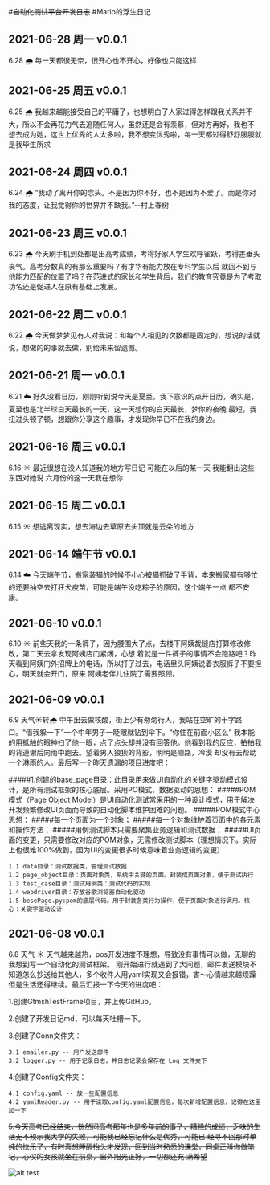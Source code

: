 #~~自动化测试平台开发日志~~
#Mario的浮生日记


## 2021-06-28 周一 v0.0.1
6.28  🌧️  每一天都很无奈，很开心也不开心，好像也只能这样
## 2021-06-25 周五 v0.0.1
6.25  🌧️  我越来越能接受自己的平庸了，也想明白了人家过得怎样跟我关系并不大，所以不会再花力气去追随任何人，虽然还是会有羡慕，但对方再好，我也不
想去成为她，这世上优秀的人太多啦，我不想变优秀啦，每一天都过得舒舒服服就是我毕生所求
## 2021-06-24 周四 v0.0.1
6.24  🌧️  “我动了离开你的念头。不是因为你不好，也不是因为不爱了。而是你对我的态度，让我觉得你的世界并不缺我。”--村上春树
## 2021-06-23 周三 v0.0.1
6.23  🌧️  今天刷手机到处都是出高考成绩，考得好家人学生欢呼雀跃，考得差垂头丧气。高考分数真的有那么重要吗？有才华有能力放在专科学生以后
就回不到与他能力匹配的位置了吗？在范进式的家长和学生背后，我们的教育究竟是为了考取功名还是促进人在原有基础上发展。
## 2021-06-22 周二 v0.0.1
6.22  🌧️  今天做梦梦见有人对我说：和每个人相见的次数都是固定的，想说的话就说，想做的的事就去做，别给未来留遗憾。
## 2021-06-21 周一 v0.0.1
6.21 ☁️ 好久没看日历，刚刚听到说今天是夏至，我下意识的点开日历，确实是，夏至也是北半球白天最长的一天，这一天想你的白天最长，梦你的夜晚
最短，我扭过头顿了顿，想跟你分享这个趣事，才发现你早已不在我的身边。
## 2021-06-16 周三 v0.0.1
6.16  ☀️  最近很想在没人知道我的地方写日记 可能在以后的某一天 我能翻出这些东西对她说 六月份的这一天我在想你
## 2021-06-15 周二 v0.0.1
6.15  ☀️  想逃离现实，想去海边去草原去头顶就是云朵的地方
## 2021-06-14 端午节 v0.0.1
6.14 ☁️ 今天端午节，搬家装猫的时候不小心被猫抓破了手背，本来搬家都有够忙的还要抽空去打狂犬疫苗，可能是端午没吃粽子的原因，这个端午一点
都不安康。

## 2021-06-10 v0.0.1
6.10 ☀️ 前些天我的一条裤子，因为腰围大了点，去楼下阿姨裁缝店打算修改修改，第二天去拿发现阿姨店门紧闭，心想
着就是一件裤子的事情不会跑路吧？昨天看到阿姨门外招牌上的电话，所以打了过去，电话里头阿姨说着衣服裤子不要担心，明天就会开门，原来
阿姨老伴儿住院了需要照顾。

## 2021-06-09 v0.0.1
6.9 天气☀️转🌧️ 中午出去做核酸，街上少有匆匆行人，我站在空旷的十字路口。“借我躲一下”一个中年男子一眨眼就钻到伞下。“你住在前面小区么”
我本能的用抵触的眼神扫了他一眼，点了点头却并没有回答他。他看到我的反应，拍拍我的背道谢后向雨中跑去。望着男人狼狈的背影，明明是顺路，冷漠
却没有去帮助一个淋雨的人。最后写一个昨天遗漏的项目进度吧：

#####1.创建的base_page目录：此目录用来做UI自动化的关键字驱动模式设计，是所有测试框架的核心底层。采用PO模式、数据驱动的思想：
#####POM模式（Page Object Model）是UI自动化测试常采用的一种设计模式，用于解决开发频繁修改UI页面而导致的自动化脚本维护困难的问题。
#####POM模式中心思想：
#####每一个页面为一个对象；
#####每一个对象维护着页面中的各元素和操作方法；
#####用例测试脚本只需要聚集业务逻辑和测试数据；
#####UI页面的变更，只需要修改对应的POM对象，无需修改测试脚本（理想情况下。实际上也很难100%做到，因为UI的变更很多时候意味着业务逻辑的变更）

    1.1 data目录：测试数据类，管理测试数据
    1.2 page_object目录：页面对象类，系统中关键的页面。封装成页面对象，便于测试执行
    1.3 test_case目录：测试用例类：测试代码的实现
    1.4 webdriver目录：存放谷歌浏览器自动化驱动
    1.5 besePage.py:pom的底层代码。用于封装各类行为操作，便于页面对象进行调用。核心：关键字驱动设计



## 2021-06-08 v0.0.1
6.8 天气 ☀️ 天气越来越热，pos开发进度不理想，导致没有事情可以做，无聊的我想到写一个自动化的测试框架。
刚开始进行就遇到了大问题，邮件发送模块不知道怎么抄送给其他人，多个收件人用yaml实现️又会报错，害～心情越来越烦躁
但是生活还得继续。最后汇报一下今天的进度吧：

1.创建GtmshTestFrame项目，并上传GitHub。

2.创建了开发日记md，可以每天吐槽一下。

3.创建了Conn文件夹：

    3.1 emailer.py -- 用户发送邮件
    3.2 logger.py -- 用于记录日志，并日志记录会保存在 Log 文件夹下

4.创建了Config文件夹：
    
    4.1 config.yaml -- 放一些配置信息
    4.2 yamlReader.py -- 用于读取config.yaml配置信息，每次新增配置信息，记得在这里加一下

~~5.今天高考已经结束，恍然间高考那年也是多年前的事了，糟糕的成绩，乏味的生活无不预示我大学的失败，可能我已经忘记什么是优秀，可能已
经寻不回那时单纯的快乐了，有时真想睡醒抬头才发现，回到当时熟悉的课堂，同桌正叫你做笔记，心仪的女孩就坐在前桌，窗外阳光正好，一切都还充
满希望~~

![alt test](http://tiebapic.baidu.com/forum/w%3D580/sign=5bb9c7ec9efdfc03e578e3b0e43f87a9/b3524aa98226cffc8d528ea0e4014a90f603eabb.jpg)